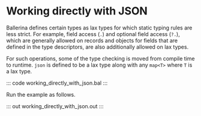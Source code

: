 # Working directly with JSON

Ballerina defines certain types as lax types for which static typing rules are less strict. For example, field access (`.`) and optional field access (`?.`), which are generally allowed on records and objects for fields that are defined in the type descriptors, are also additionally allowed on lax types. 

For such operations, some of the type  checking is moved from compile time to runtime. `json` is defined to be a lax type along with any `map<T>` where `T` is a lax type.

::: code working_directly_with_json.bal :::

Run the example as follows.

::: out working_directly_with_json.out :::

